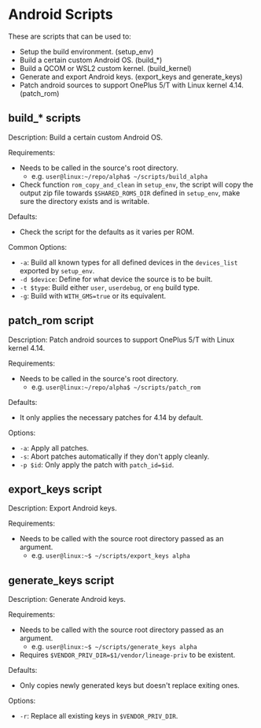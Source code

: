 # Android Scripts
These are scripts that can be used to:
- Setup the build environment. (setup_env)
- Build a certain custom Android OS. (build_*)
- Build a QCOM or WSL2 custom kernel. (build_kernel)
- Generate and export Android keys. (export_keys and generate_keys)
- Patch android sources to support OnePlus 5/T with Linux kernel 4.14. (patch_rom)

## build_* scripts
Description: Build a certain custom Android OS.

Requirements:
- Needs to be called in the source's root directory.
	- e.g. `user@linux:~/repo/alpha$ ~/scripts/build_alpha`
- Check function `rom_copy_and_clean` in `setup_env`, the script will copy the output zip file towards `$SHARED_ROMS_DIR` defined in `setup_env`, make sure the directory exists and is writable.

Defaults:
- Check the script for the defaults as it varies per ROM.

Common Options:
- `-a`: Build all known types for all defined devices in the `devices_list` exported by `setup_env`.
- `-d $device`: Define for what device the source is to be built.
- `-t $type`: Build either `user`, `userdebug`, or `eng` build type.
- `-g`: Build with `WITH_GMS=true` or its equivalent.

## patch_rom script
Description: Patch android sources to support OnePlus 5/T with Linux kernel 4.14.

Requirements:
- Needs to be called in the source's root directory.
	- e.g. `user@linux:~/repo/alpha$ ~/scripts/patch_rom`

Defaults:
- It only applies the necessary patches for 4.14 by default.

Options:
- `-a`: Apply all patches.
- `-s`: Abort patches automatically if they don't apply cleanly.
- `-p $id`: Only apply the patch with `patch_id=$id`.

## export_keys script
Description: Export Android keys.

Requirements:
- Needs to be called with the source root directory passed as an argument.
	- e.g. `user@linux:~$ ~/scripts/export_keys alpha`

## generate_keys script
Description: Generate Android keys.

Requirements:
- Needs to be called with the source root directory passed as an argument.
	- e.g. `user@linux:~$ ~/scripts/generate_keys alpha`
- Requires `$VENDOR_PRIV_DIR=$1/vendor/lineage-priv` to be existent.

Defaults:
- Only copies newly generated keys but doesn't replace exiting ones.

Options:
- `-r`: Replace all existing keys in `$VENDOR_PRIV_DIR`.
